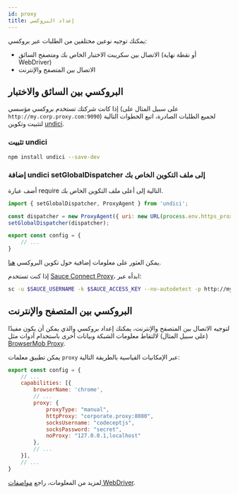 ```yaml
---
id: proxy
title: إعداد البروكسي
---
```


يمكنك توجيه نوعين مختلفين من الطلبات عبر بروكسي:

- الاتصال بين سكريبت الاختبار الخاص بك ومتصفح السائق (أو نقطة نهاية WebDriver)
- الاتصال بين المتصفح والإنترنت

## البروكسي بين السائق والاختبار

إذا كانت شركتك تستخدم بروكسي مؤسسي (على سبيل المثال على `http://my.corp.proxy.com:9090`) لجميع الطلبات الصادرة، اتبع الخطوات التالية لتثبيت وتكوين [undici](https://github.com/nodejs/undici).

### تثبيت undici

```bash npm2yarn
npm install undici --save-dev
```

### إضافة undici setGlobalDispatcher إلى ملف التكوين الخاص بك

أضف عبارة require التالية إلى أعلى ملف التكوين الخاص بك.

```js title="wdio.conf.js"
import { setGlobalDispatcher, ProxyAgent } from 'undici';

const dispatcher = new ProxyAgent({ uri: new URL(process.env.https_proxy).toString() });
setGlobalDispatcher(dispatcher);

export const config = {
    // ...
}
```

يمكن العثور على معلومات إضافية حول تكوين البروكسي [هنا](https://github.com/nodejs/undici/blob/main/docs/docs/api/ProxyAgent.md).

إذا كنت تستخدم [Sauce Connect Proxy](https://docs.saucelabs.com/secure-connections/sauce-connect-5)، ابدأه عبر:

```sh
sc -u $SAUCE_USERNAME -k $SAUCE_ACCESS_KEY --no-autodetect -p http://my.corp.proxy.com:9090
```

## البروكسي بين المتصفح والإنترنت

لتوجيه الاتصال بين المتصفح والإنترنت، يمكنك إعداد بروكسي والذي يمكن أن يكون مفيدًا (على سبيل المثال) لالتقاط معلومات الشبكة وبيانات أخرى باستخدام أدوات مثل [BrowserMob Proxy](https://github.com/lightbody/browsermob-proxy).

يمكن تطبيق معلمات `proxy` عبر الإمكانيات القياسية بالطريقة التالية:

```js title="wdio.conf.js"
export const config = {
    // ...
    capabilities: [{
        browserName: 'chrome',
        // ...
        proxy: {
            proxyType: "manual",
            httpProxy: "corporate.proxy:8080",
            socksUsername: "codeceptjs",
            socksPassword: "secret",
            noProxy: "127.0.0.1,localhost"
        },
        // ...
    }],
    // ...
}
```

لمزيد من المعلومات، راجع [مواصفات WebDriver](https://w3c.github.io/webdriver/#proxy).